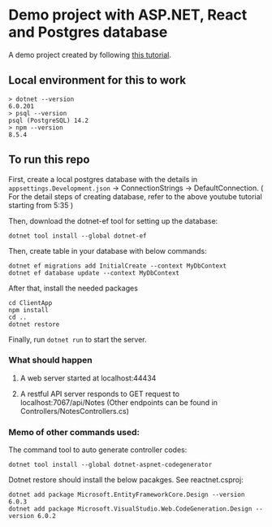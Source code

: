 # Demo project with ASP.NET, React and Postgres database

A demo project created by following [this tutorial](https://www.youtube.com/watch?v=2Ayfi7OJhBI).

## Local environment for this to work
```
> dotnet --version
6.0.201
> psql --version
psql (PostgreSQL) 14.2
> npm --version
8.5.4
```

## To run this repo
First, create a local postgres database with the details in `appsettings.Development.json` -> ConnectionStrings -> DefaultConnection.
( For the detail steps of creating database, refer to the above youtube tutorial starting from 5:35 )


Then, download the dotnet-ef tool for setting up the database:

```
dotnet tool install --global dotnet-ef
```

Then, create table in your database with below commands:

```shell
dotnet ef migrations add InitialCreate --context MyDbContext
dotnet ef database update --context MyDbContext
```

After that, install the needed packages
```
cd ClientApp
npm install
cd ..
dotnet restore
```


Finally, run `dotnet run` to start the server.

### What should happen

1. A web server started at localhost:44434


2. A restful API server responds to GET request to localhost:7067/api/Notes
   (Other endpoints can be found in Controllers/NotesControllers.cs)


### Memo of other commands used:
The command tool to auto generate controller codes:
```
dotnet tool install --global dotnet-aspnet-codegenerator
```

Dotnet restore should install the below pacakges. See reactnet.csproj:
```
dotnet add package Microsoft.EntityFrameworkCore.Design --version 6.0.3
dotnet add package Microsoft.VisualStudio.Web.CodeGeneration.Design --version 6.0.2
```